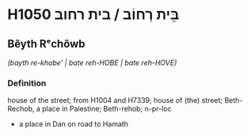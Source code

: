 # H1050 בֵּית רְחוֹב / בית רחוב

## Bêyth Rᵉchôwb

_(bayth re-khobe' | bate reh-HOBE | bate reh-HOVE)_

### Definition

house of the street; from H1004 and H7339; house of (the) street; Beth-Rechob, a place in Palestine; Beth-rehob; n-pr-loc

- a place in Dan on road to Hamath
